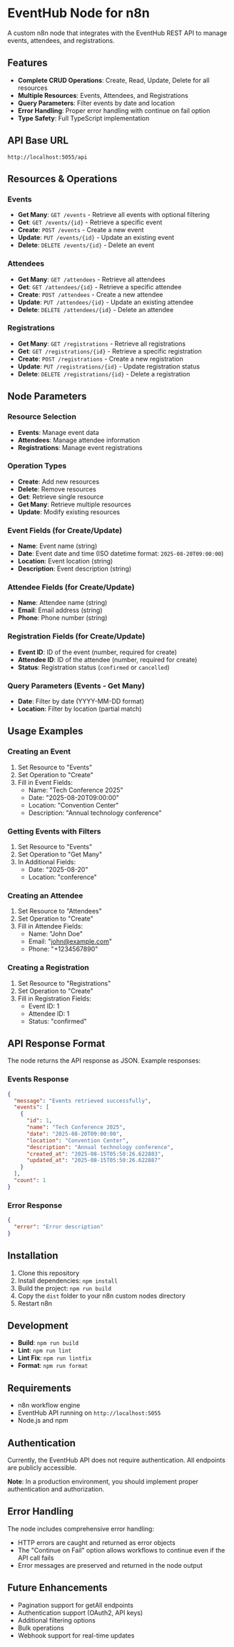 # EventHub Node for n8n

A custom n8n node that integrates with the EventHub REST API to manage events, attendees, and registrations.

## Features

- **Complete CRUD Operations**: Create, Read, Update, Delete for all resources
- **Multiple Resources**: Events, Attendees, and Registrations
- **Query Parameters**: Filter events by date and location
- **Error Handling**: Proper error handling with continue on fail option
- **Type Safety**: Full TypeScript implementation

## API Base URL

```
http://localhost:5055/api
```

## Resources & Operations

### Events

- **Get Many**: `GET /events` - Retrieve all events with optional filtering
- **Get**: `GET /events/{id}` - Retrieve a specific event
- **Create**: `POST /events` - Create a new event
- **Update**: `PUT /events/{id}` - Update an existing event
- **Delete**: `DELETE /events/{id}` - Delete an event

### Attendees

- **Get Many**: `GET /attendees` - Retrieve all attendees
- **Get**: `GET /attendees/{id}` - Retrieve a specific attendee
- **Create**: `POST /attendees` - Create a new attendee
- **Update**: `PUT /attendees/{id}` - Update an existing attendee
- **Delete**: `DELETE /attendees/{id}` - Delete an attendee

### Registrations

- **Get Many**: `GET /registrations` - Retrieve all registrations
- **Get**: `GET /registrations/{id}` - Retrieve a specific registration
- **Create**: `POST /registrations` - Create a new registration
- **Update**: `PUT /registrations/{id}` - Update registration status
- **Delete**: `DELETE /registrations/{id}` - Delete a registration

## Node Parameters

### Resource Selection
- **Events**: Manage event data
- **Attendees**: Manage attendee information
- **Registrations**: Manage event registrations

### Operation Types
- **Create**: Add new resources
- **Delete**: Remove resources
- **Get**: Retrieve single resource
- **Get Many**: Retrieve multiple resources
- **Update**: Modify existing resources

### Event Fields (for Create/Update)
- **Name**: Event name (string)
- **Date**: Event date and time (ISO datetime format: `2025-08-20T09:00:00`)
- **Location**: Event location (string)
- **Description**: Event description (string)

### Attendee Fields (for Create/Update)
- **Name**: Attendee name (string)
- **Email**: Email address (string)
- **Phone**: Phone number (string)

### Registration Fields (for Create/Update)
- **Event ID**: ID of the event (number, required for create)
- **Attendee ID**: ID of the attendee (number, required for create)
- **Status**: Registration status (`confirmed` or `cancelled`)

### Query Parameters (Events - Get Many)
- **Date**: Filter by date (YYYY-MM-DD format)
- **Location**: Filter by location (partial match)

## Usage Examples

### Creating an Event
1. Set Resource to "Events"
2. Set Operation to "Create"
3. Fill in Event Fields:
   - Name: "Tech Conference 2025"
   - Date: "2025-08-20T09:00:00"
   - Location: "Convention Center"
   - Description: "Annual technology conference"

### Getting Events with Filters
1. Set Resource to "Events"
2. Set Operation to "Get Many"
3. In Additional Fields:
   - Date: "2025-08-20"
   - Location: "conference"

### Creating an Attendee
1. Set Resource to "Attendees"
2. Set Operation to "Create"
3. Fill in Attendee Fields:
   - Name: "John Doe"
   - Email: "john@example.com"
   - Phone: "+1234567890"

### Creating a Registration
1. Set Resource to "Registrations"
2. Set Operation to "Create"
3. Fill in Registration Fields:
   - Event ID: 1
   - Attendee ID: 1
   - Status: "confirmed"

## API Response Format

The node returns the API response as JSON. Example responses:

### Events Response
```json
{
  "message": "Events retrieved successfully",
  "events": [
    {
      "id": 1,
      "name": "Tech Conference 2025",
      "date": "2025-08-20T09:00:00",
      "location": "Convention Center",
      "description": "Annual technology conference",
      "created_at": "2025-08-15T05:50:26.622883",
      "updated_at": "2025-08-15T05:50:26.622887"
    }
  ],
  "count": 1
}
```

### Error Response
```json
{
  "error": "Error description"
}
```

## Installation

1. Clone this repository
2. Install dependencies: `npm install`
3. Build the project: `npm run build`
4. Copy the `dist` folder to your n8n custom nodes directory
5. Restart n8n

## Development

- **Build**: `npm run build`
- **Lint**: `npm run lint`
- **Lint Fix**: `npm run lintfix`
- **Format**: `npm run format`

## Requirements

- n8n workflow engine
- EventHub API running on `http://localhost:5055`
- Node.js and npm

## Authentication

Currently, the EventHub API does not require authentication. All endpoints are publicly accessible.

**Note**: In a production environment, you should implement proper authentication and authorization.

## Error Handling

The node includes comprehensive error handling:
- HTTP errors are caught and returned as error objects
- The "Continue on Fail" option allows workflows to continue even if the API call fails
- Error messages are preserved and returned in the node output

## Future Enhancements

- Pagination support for getAll endpoints
- Authentication support (OAuth2, API keys)
- Additional filtering options
- Bulk operations
- Webhook support for real-time updates
